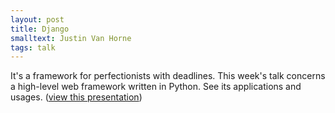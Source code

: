 ```yaml
---
layout: post
title: Django
smalltext: Justin Van Horne
tags: talk
---
```


It's a framework for perfectionists with deadlines. This week's talk concerns
a high-level web framework written in Python. See its applications and usages.
([view this presentation](http://goo.gl/cFM6o))
